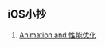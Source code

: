 ## iOS小抄

1. [Animation and 性能优化](https://github.com/JerryNil/iOSNotes/tree/master/iOS%E5%B0%8F%E6%8A%84%EF%BC%9AAnimation%20and%20%E6%80%A7%E8%83%BD%E4%BC%98%E5%8C%96)